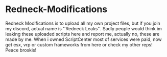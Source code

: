 # Redneck-Modifications
Redneck Modifications is to upload all my own project files, but if you join my discord, actual name is ''Redneck Leaks''. Sadly people would think im leaking these uploaded scripts here and report me, actually no, these are made by me. When i owned ScriptCenter most of services were paid, now get esx, vrp or custom frameworks from here or check my other reps! Peace broskis!
